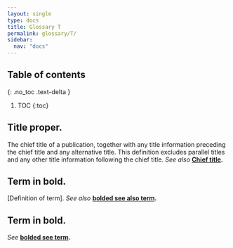 ```yaml
---
layout: single
type: docs
title: Glossary T
permalink: glossary/T/
sidebar:
  nav: "docs"
---
```


## Table of contents
{: .no_toc .text-delta }

1. TOC
{:toc}

## **Title proper.**
The chief title of a publication, together with any title information preceding the chief title and any alternative title.  This definition excludes parallel titles and any other title information following the chief title.  *See also* **[Chief title](/DCRMR/glossary/C/#chief-title).**

## **Term in bold.** 
[Definition of term]. *See also* **[bolded see also term](/DCRMR/glossary/Letter/#bolded-see-also-term).**

## **Term in bold.**
*See* **[bolded see term](/DCRMR/glossary/Letter/#bolded-see-also-term).**